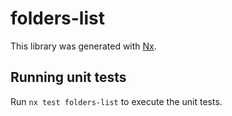 # folders-list

This library was generated with [Nx](https://nx.dev).

## Running unit tests

Run `nx test folders-list` to execute the unit tests.
